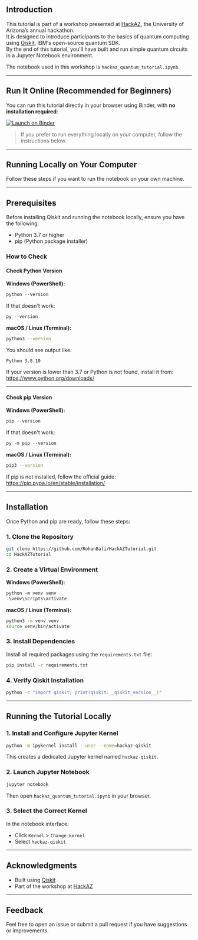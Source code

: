 ## Introduction

This tutorial is part of a workshop presented at [HackAZ](https://hack.arizona.edu/), the University of Arizona’s annual hackathon.  
It is designed to introduce participants to the basics of quantum computing using [Qiskit](https://qiskit.org/), IBM's open-source quantum SDK.  
By the end of this tutorial, you'll have built and run simple quantum circuits in a Jupyter Notebook environment.

The notebook used in this workshop is `hackaz_quantum_tutorial.ipynb`.

---

## Run It Online (Recommended for Beginners)

You can run this tutorial directly in your browser using Binder, with **no installation required**:

[![Launch on Binder](https://mybinder.org/badge_logo.svg)](https://mybinder.org/v2/gh/RohanBali/HackAZTutorial/HEAD)

> If you prefer to run everything locally on your computer, follow the instructions below.

---

## Running Locally on Your Computer

Follow these steps if you want to run the notebook on your own machine.

---

## Prerequisites

Before installing Qiskit and running the notebook locally, ensure you have the following:

- Python 3.7 or higher
- pip (Python package installer)

### How to Check

#### Check Python Version

**Windows (PowerShell):**

```powershell
python --version
```

If that doesn't work:

```powershell
py --version
```

**macOS / Linux (Terminal):**

```bash
python3 --version
```

You should see output like:

```
Python 3.8.10
```

If your version is lower than 3.7 or Python is not found, install it from:  
https://www.python.org/downloads/

---

#### Check pip Version

**Windows (PowerShell):**

```powershell
pip --version
```

If that doesn't work:

```powershell
py -m pip --version
```

**macOS / Linux (Terminal):**

```bash
pip3 --version
```

If pip is not installed, follow the official guide:  
https://pip.pypa.io/en/stable/installation/

---

## Installation

Once Python and pip are ready, follow these steps:

### 1. Clone the Repository

```bash
git clone https://github.com/RohanBali/HackAZTutorial.git
cd HackAZTutorial
```

### 2. Create a Virtual Environment

**Windows (PowerShell):**

```powershell
python -m venv venv
.\venv\Scripts\activate
```

**macOS / Linux (Terminal):**

```bash
python3 -m venv venv
source venv/bin/activate
```

### 3. Install Dependencies

Install all required packages using the `requirements.txt` file:

```bash
pip install -r requirements.txt
```

### 4. Verify Qiskit Installation

```bash
python -c "import qiskit; print(qiskit.__qiskit_version__)"
```

---

## Running the Tutorial Locally

### 1. Install and Configure Jupyter Kernel

```bash
python -m ipykernel install --user --name=hackaz-qiskit
```

This creates a dedicated Jupyter kernel named `hackaz-qiskit`.

### 2. Launch Jupyter Notebook

```bash
jupyter notebook
```

Then open `hackaz_quantum_tutorial.ipynb` in your browser.

### 3. Select the Correct Kernel

In the notebook interface:

- Click `Kernel` > `Change kernel`
- Select `hackaz-qiskit`

---

## Acknowledgments

- Built using [Qiskit](https://qiskit.org/)
- Part of the workshop at [HackAZ](https://hack.arizona.edu/)

---

## Feedback

Feel free to open an issue or submit a pull request if you have suggestions or improvements.

